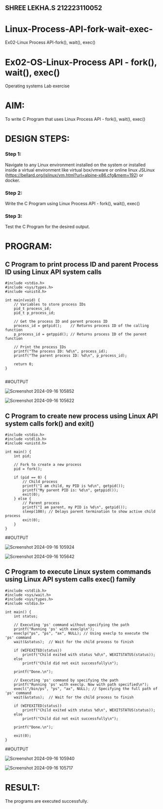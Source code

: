## SHREE LEKHA.S 212223110052
# Linux-Process-API-fork-wait-exec-
Ex02-Linux Process API-fork(), wait(), exec()
# Ex02-OS-Linux-Process API - fork(), wait(), exec()
Operating systems Lab exercise


# AIM:
To write C Program that uses Linux Process API - fork(), wait(), exec()

# DESIGN STEPS:

### Step 1:

Navigate to any Linux environment installed on the system or installed inside a virtual environment like virtual box/vmware or online linux JSLinux (https://bellard.org/jslinux/vm.html?url=alpine-x86.cfg&mem=192) or docker.

### Step 2:

Write the C Program using Linux Process API - fork(), wait(), exec()

### Step 3:

Test the C Program for the desired output. 

# PROGRAM:

## C Program to print process ID and parent Process ID using Linux API system calls

```
#include <stdio.h>
#include <sys/types.h>
#include <unistd.h>

int main(void) {
    // Variables to store process IDs
    pid_t process_id;
    pid_t p_process_id;

    // Get the process ID and parent process ID
    process_id = getpid();    // Returns process ID of the calling function
    p_process_id = getppid(); // Returns process ID of the parent function

    // Print the process IDs
    printf("The process ID: %d\n", process_id);
    printf("The parent process ID: %d\n", p_process_id);

    return 0;
}


```
##OUTPUT

![Screenshot 2024-09-16 105852](https://github.com/user-attachments/assets/98ae4700-f597-47cf-8a4c-3117a59ebbdf)


![Screenshot 2024-09-16 105622](https://github.com/user-attachments/assets/1f0c140b-6ac2-452e-a99c-9d1b7e3658ff)











## C Program to create new process using Linux API system calls fork() and exit()

```
#include <stdio.h>
#include <stdlib.h>
#include <unistd.h>

int main() {
    int pid;

    // Fork to create a new process
    pid = fork();

    if (pid == 0) {
        // Child process
        printf("I am child, my PID is %d\n", getpid());
        printf("My parent PID is: %d\n", getppid());
        exit(0);
    } else {
        // Parent process
        printf("I am parent, my PID is %d\n", getpid());
        sleep(100); // Delays parent termination to show active child process
        exit(0);
    }
}

```

##OUTPUT

![Screenshot 2024-09-16 105924](https://github.com/user-attachments/assets/602a6fbe-2554-41ec-83f5-1cfadf704bbd)



![Screenshot 2024-09-16 105642](https://github.com/user-attachments/assets/dcffc142-148f-41d3-afd2-1a39cc370179)




## C Program to execute Linux system commands using Linux API system calls exec() family

```
#include <stdlib.h>
#include <sys/wait.h>
#include <sys/types.h>
#include <stdio.h>

int main() {
    int status;

    // Executing 'ps' command without specifying the path
    printf("Running 'ps' with execlp\n");
    execlp("ps", "ps", "ax", NULL); // Using execlp to execute the 'ps' command
    wait(&status);  // Wait for the child process to finish

    if (WIFEXITED(status))
        printf("Child exited with status %d\n", WEXITSTATUS(status));
    else
        printf("Child did not exit successfully\n");

    printf("Done.\n");

    // Executing 'ps' command by specifying the path
    printf("Running 'ps' with execlp. Now with path specified\n");
    execl("/bin/ps", "ps", "ax", NULL); // Specifying the full path of 'ps' command
    wait(&status);  // Wait for the child process to finish

    if (WIFEXITED(status))
        printf("Child exited with status %d\n", WEXITSTATUS(status));
    else
        printf("Child did not exit successfully\n");

    printf("Done.\n");

    exit(0);
}

```

##OUTPUT

![Screenshot 2024-09-16 105940](https://github.com/user-attachments/assets/8bec4072-c5be-40dd-a08e-35f75633829a)


![Screenshot 2024-09-16 105717](https://github.com/user-attachments/assets/3998bcc0-8f04-4ecb-83bc-9bf0fe42b604)















# RESULT:
The programs are executed successfully.
